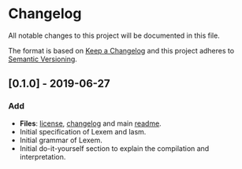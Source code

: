 # Changelog

All notable changes to this project will be documented in this file.

The format is based on [Keep a Changelog](https://keepachangelog.com/en/1.0.0/)
and this project adheres to [Semantic Versioning](https://semver.org/spec/v2.0.0.html).

## [0.1.0] - 2019-06-27

### Add

- **Files**: [license](LICENSE), [changelog](#changelog) and main [readme](README.md).
- Initial specification of Lexem and lasm.
- Initial grammar of Lexem.
- Initial do-it-yourself section to explain the compilation and interpretation.